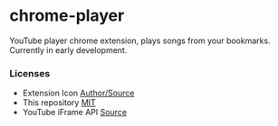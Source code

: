 # chrome-player

YouTube player chrome extension, plays songs from your bookmarks.
Currently in early development.

### Licenses

- Extension Icon [Author/Source](https://www.iconfinder.com/icons/294712/circle_youtube_icon#size=64)
- This repository [MIT](LICENSE)
- YouTube iFrame API [Source](https://developers.google.com/youtube/iframe_api_reference)